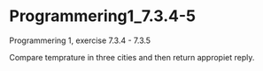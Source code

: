 # Programmering1_7.3.4-5
Programmering 1, exercise 7.3.4 - 7.3.5

Compare temprature in three cities and then return appropiet reply.
